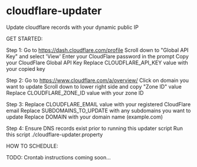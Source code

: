 # cloudflare-updater
Update cloudflare records with your dynamic public IP


GET STARTED:

Step 1:
Go to https://dash.cloudflare.com/profile
Scroll down to "Global API Key" and select 'View'
Enter your CloudFlare password in the prompt
Copy your CloudFlare Global API Key
Replace CLOUDFLARE_API_KEY value with your copied key

Step 2:
Go to https://www.cloudflare.com/a/overview/
Click on domain you want to update
Scroll down to lower right side and copy "Zone ID" value
Replace CLOUDFLARE_ZONE_ID value with your zone ID

Step 3:
Replace CLOUDFLARE_EMAIL value with your registered CloudFlare email
Replace SUBDOMAINS_TO_UPDATE with any subdomains you want to update
Replace DOMAIN with your domain name (example.com)

Step 4:
Ensure DNS records exist prior to running this updater script
Run this script ./cloudflare-updater.property

HOW TO SCHEDULE:

TODO: Crontab instructions coming soon...

